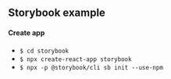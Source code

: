 ## Storybook example


#### Create app
- `$ cd storybook`
- `$ npx create-react-app storybook`
- `$ npx -p @storybook/cli sb init --use-npm`
